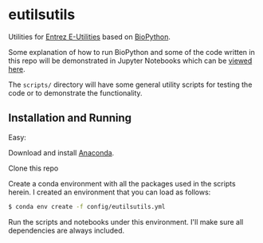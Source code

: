 # eutilsutils

Utilities for [Entrez E-Utilities](http://www.ncbi.nlm.nih.gov/books/NBK25500/)
based on [BioPython](http://biopython.org/wiki/Main_Page).

Some explanation of how to run BioPython and some of the code written in this
repo will be demonstrated in Jupyter Notebooks which can be [viewed
here](notebooks/).

The `scripts/` directory will have some general utility scripts for testing the
code or to demonstrate the functionality.

## Installation and Running

Easy:

Download and install [Anaconda](https://www.continuum.io/downloads).

Clone this repo

Create a conda environment with all the packages used in the scripts herein. I created an environment that you can load as follows:

```bash
$ conda env create -f config/eutilsutils.yml
```

Run the scripts and notebooks under this environment. I'll make sure all dependencies are always included.

